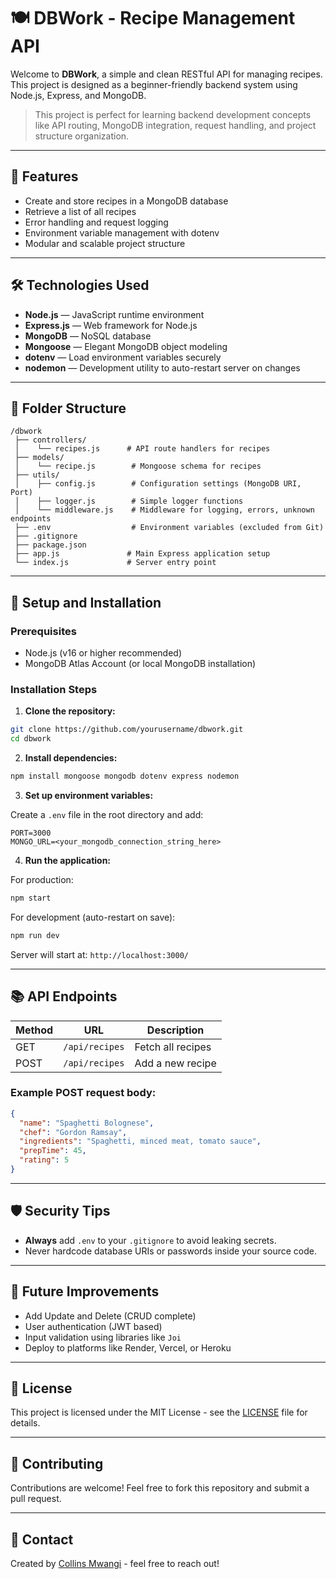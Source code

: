 # 🍽️ DBWork - Recipe Management API

Welcome to **DBWork**, a simple and clean RESTful API for managing recipes. This project is designed as a beginner-friendly backend system using Node.js, Express, and MongoDB.

> This project is perfect for learning backend development concepts like API routing, MongoDB integration, request handling, and project structure organization.

---

## 🚀 Features

- Create and store recipes in a MongoDB database
- Retrieve a list of all recipes
- Error handling and request logging
- Environment variable management with dotenv
- Modular and scalable project structure

---

## 🛠️ Technologies Used

- **Node.js** — JavaScript runtime environment
- **Express.js** — Web framework for Node.js
- **MongoDB** — NoSQL database
- **Mongoose** — Elegant MongoDB object modeling
- **dotenv** — Load environment variables securely
- **nodemon** — Development utility to auto-restart server on changes

---

## 📁 Folder Structure

```
/dbwork
 ├── controllers/
 │    └── recipes.js      # API route handlers for recipes
 ├── models/
 │    └── recipe.js        # Mongoose schema for recipes
 ├── utils/
 │    ├── config.js        # Configuration settings (MongoDB URI, Port)
 │    ├── logger.js        # Simple logger functions
 │    └── middleware.js    # Middleware for logging, errors, unknown endpoints
 ├── .env                  # Environment variables (excluded from Git)
 ├── .gitignore
 ├── package.json
 ├── app.js               # Main Express application setup
 └── index.js             # Server entry point
```

---

## 🔑 Setup and Installation

### Prerequisites

- Node.js (v16 or higher recommended)
- MongoDB Atlas Account (or local MongoDB installation)

### Installation Steps

1. **Clone the repository:**

```bash
git clone https://github.com/yourusername/dbwork.git
cd dbwork
```

2. **Install dependencies:**

```bash
npm install mongoose mongodb dotenv express nodemon
```

3. **Set up environment variables:**

Create a `.env` file in the root directory and add:

```env
PORT=3000
MONGO_URL=<your_mongodb_connection_string_here>
```

4. **Run the application:**

For production:

```bash
npm start
```

For development (auto-restart on save):

```bash
npm run dev
```

Server will start at: `http://localhost:3000/`

---

## 📚 API Endpoints

| Method | URL            | Description       |
| ------ | -------------- | ----------------- |
| GET    | `/api/recipes` | Fetch all recipes |
| POST   | `/api/recipes` | Add a new recipe  |

### Example POST request body:

```json
{
  "name": "Spaghetti Bolognese",
  "chef": "Gordon Ramsay",
  "ingredients": "Spaghetti, minced meat, tomato sauce",
  "prepTime": 45,
  "rating": 5
}
```

---

## 🛡️ Security Tips

- **Always** add `.env` to your `.gitignore` to avoid leaking secrets.
- Never hardcode database URIs or passwords inside your source code.

---

## 🚀 Future Improvements

- Add Update and Delete (CRUD complete)
- User authentication (JWT based)
- Input validation using libraries like `Joi`
- Deploy to platforms like Render, Vercel, or Heroku

---

## 📜 License

This project is licensed under the MIT License - see the [LICENSE](LICENSE) file for details.

---

## 🤝 Contributing

Contributions are welcome! Feel free to fork this repository and submit a pull request.

---

## 💬 Contact

Created by [Collins Mwangi](https://github.com/ny-collins) - feel free to reach out!

